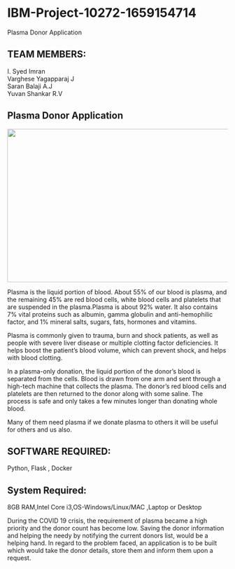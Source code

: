 
<h1>IBM-Project-10272-1659154714</h1>
Plasma Donor Application

<h2>TEAM MEMBERS:</h2>

I. Syed Imran<br>
Varghese Yagapparaj J<br>
Saran Balaji A.J<br>
Yuvan Shankar R.V<br>

<h2>Plasma Donor Application</h2>

<img src="https://user-images.githubusercontent.com/112843167/195245288-da076b82-01ed-46f6-b457-a655901851e4.png" width="800" height="350"/>

Plasma is the liquid portion of blood. About 55% of our blood is plasma, and the remaining 45% are red blood cells, white blood cells and platelets that are suspended in the plasma.Plasma is about 92% water. It also contains 7% vital proteins such as albumin, gamma globulin and anti-hemophilic factor, and 1% mineral salts, sugars, fats, hormones and vitamins.

Plasma is commonly given to trauma, burn and shock patients, as well as people with severe liver disease or multiple clotting factor deficiencies. It helps boost the patient’s blood volume, which can prevent shock, and helps with blood clotting. 

In a plasma-only donation, the liquid portion of the donor’s blood is separated from the cells. Blood is drawn from one arm and sent through a high-tech machine that collects the plasma. The donor’s red blood cells and platelets are then returned to the donor along with some saline. The process is safe and only takes a few minutes longer than donating whole blood.
 
Many of them need plasma if we donate plasma to others it will be useful for others and us also.

<h2>SOFTWARE REQUIRED:</h2>
Python, Flask , Docker
<h2>System Required:</h2>
8GB RAM,Intel Core i3,OS-Windows/Linux/MAC ,Laptop or Desktop

During the COVID 19 crisis, the requirement of plasma became a high priority and the donor count has become low. Saving the donor information and helping the needy by notifying the current donors list, would be a helping hand. In regard to the problem faced, an application is to be built which would take the donor details, store them and inform them upon a request.
